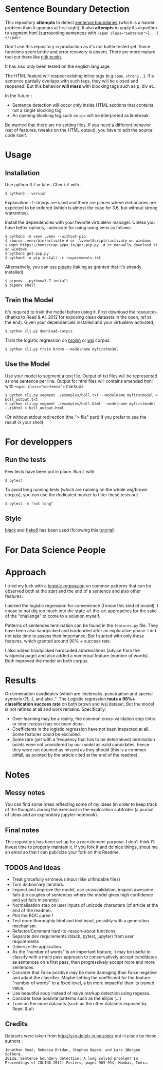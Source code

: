 # Sentence Boundary Detection

This repository **attempts** to detect [sentence boundaries](https://en.wikipedia.org/wiki/Sentence_boundary_disambiguation) (which is a harder problem than it appears at first sight).
It also **attempts** to apply its algorithm to segment html (surrounding sentences with `<span class="sentence">[...]</span>`

Don't use this repository in production as it's not battle tested yet. Some functions seem brittle and error recovery is absent. There are more mature tool out there like [nltk punkt](https://www.nltk.org/api/nltk.tokenize.html).

It has also only been tested on the english language.

The HTML feature will respect existing inline tags (e.g `span`, `strong` ...). If a sentence partially overlaps with such tags, they will be closed and reopened. But this behavior **will mess** with blocking tags such as p, div et...

In the future : 
- Sentence detection will occur only inside HTML sections that contains not a single blocking tag
- An opening blocking tag such as `<p>` will be interpreted as linebreak.

Be warned that there are no setting files. If you need a different behavior (set of features, tweaks on the HTML output), you have to edit the source code itself.

# Usage

## Installation

Use python 3.7 or later. Check it with :
```
$ python3 --version
```

Explanation : f-strings are used and there are places where dictionaries are expected to be ordered (which is almost the case for 3.6, but without strong warranties).


Install the dependencies with your favorite virtualenv manager. 
Unless you have better options, I advocate for using using venv as follows:
```
$ python3 -m venv .venv --without-pip
$ source .venv/bin/activate # or .\venv\Scripts\activate on windows
$ wget https://bootstrap.pypa.io/get-pip.py  # or manually download it on windows
$ python3 get-pip.py
$ python3 -m pip install -r requirements.txt
```

Alternatively, you can use [pipenv](https://github.com/pypa/pipenv) (taking as granted that it's already installed)
```
$ pipenv --python=3.7 install
$ pipenv shell
```

## Train the Model

It's required to train the model before using it.
First download the resources (thanks to Read & Al. 2012 for exposing clean datasets in the open, ref at the end).
Given your dependencies installed and your virtualenv activated,
```
$ python cli.py download-corpus
```

Train the logistic regression on [brown](https://en.wikipedia.org/wiki/Brown_Corpus) or [wsj](https://catalog.ldc.upenn.edu/LDC2000T43) corpus.
```
$ python cli.py train brown --modelname myfirstmodel
```

## Use the Model

Use your model to segment a text file.
Output of txt files will be represented as one sentence per line.
Output for html files will contains amended html with `<span class="sentence">` markups

```
$ python cli.py segment ./examples/boll.txt --modelname myfirstmodel > boll_output.txt
$ python cli.py segment ./examples/boll.html --modelname myfirstmodel --ishtml > boll_output.html
```
(Or without stdout redirection (the "> file" part) if you prefer to see the result in your shell)



# For developpers


## Run the tests

Few tests have been put in place.
Run it with
```
$ pytest
```
To avoid long running tests (which are running on the whole wsj/brown corpus), you can use the dedicated marker to filter these tests out
```
$ pytest -m "not long"
```

## Style

[black](https://black.readthedocs.io/) and [flake8](http://flake8.pycqa.org/en/latest/) has been used (following this [tutorial](https://ljvmiranda921.github.io/notebook/2018/06/21/precommits-using-black-and-flake8/))

# For Data Science People

# Approach

I tried my luck with a [logistic regression](https://en.wikipedia.org/wiki/Logistic_regression) on common patterns that can be observed both at the start and the end of a sentence and also other features.

I picked the logistic regression for convenience (I know this kind of model). I chose to not dig too much into the state-of-the-art approaches for the sake of the "challenge" to come to a solution myself.

Patterns of sentences termination can be found in the `features.py` file. 
They have been also handpicked and hardcoded after an explorative phase. I did not take time to assess their importance. But I started with only these features, which granted around 90% + success rate.

I also added handpicked hardcoded abbreviations (advice from the wikipedia page) and also added a numerical feature (number of words).
Both improved the model on both corpus.


# Results

On termination candidates (which are linebreaks, punctuation and special symbols (?!;:.), and also .".
The Logistic regression **touts a 98%+ classification success rate** on both brown and wsj dataset.
But the model is not refined at all and work remains. Specifically: 
- Over-learning may be a reality, the common cross-validation step (intra or inter-corpus) has not been done.
- Coefficients in the logistic regression have not been inspected at all. Some features could be excluded.
- Some rare (yet with a frequency that has to be determined) termination points were not considered by our model as valid candidates, hence they were not counted as missed as they should (this is a common pitfall, as pointed by the article cited at the end of the readme).

# Notes

## Messy notes

You can find some mess reflecting some of my ideas (in order to keep track of the thoughts during the exercice) in the exploration subfolder (a journal of ideas and an exploratory jupyter notebook).


## Final notes

This repository has been set up for a recruitement purpose. I don't think I'll invest time to properly maintain it. If you fork it and do nice things, shout me an email so that I can publicize your fork on this Readme.

## TODOS And Ideas

- Treat gracefully erroneous input (like unfindable files)
- Turn dictionnary iterators.
- Inspect and improve the model, use crossvalidation, inspect awesome fails (i.e couples of sentences where the model gives high confidence and yet fails miserably)
- Normalisation step on user inputs of unicode characters (cf article at the end of the readme).
- Plot the ROC curve !
- Test more thoroughly html and text input, possibly with a generation mechanism.
- Refactor/Comment hard-to-reason-about functions
- Separate dev requirements (black, pytest, jupyter) from user requirements
- Dokerize the application.
- As the "number of words" is an important feature, it may be useful to classify with a multi pass approach to conservatively accept candidates as sentences on a first pass, then progressively accept more and more sentences.
- Consider that False positive may be more damaging than False negative and adapt the classifier. Maybe setting the coefficient for the feature "number of words" to a fixed level, a bit more impactful than its trained value.
- Use beautiful soup instead of naive markup detection using regexes.
- Consider false posivite patterns such as the ellipis (...)
- Train on the more datasets (such as the other datasets exposed by Read. & al)


## Credits

Datasets were taken from http://svn.delph-in.net/odc/ put in place by these authors :
```
Jonathon Read, Rebecca Dridan, Stephan Oepen, and Lars JØorgen Solberg.
2012a. Sentence boundary detection: A long solved problem? In Proceedings of COLING 2012: Posters, pages 985–994, Mumbai, India.
```



